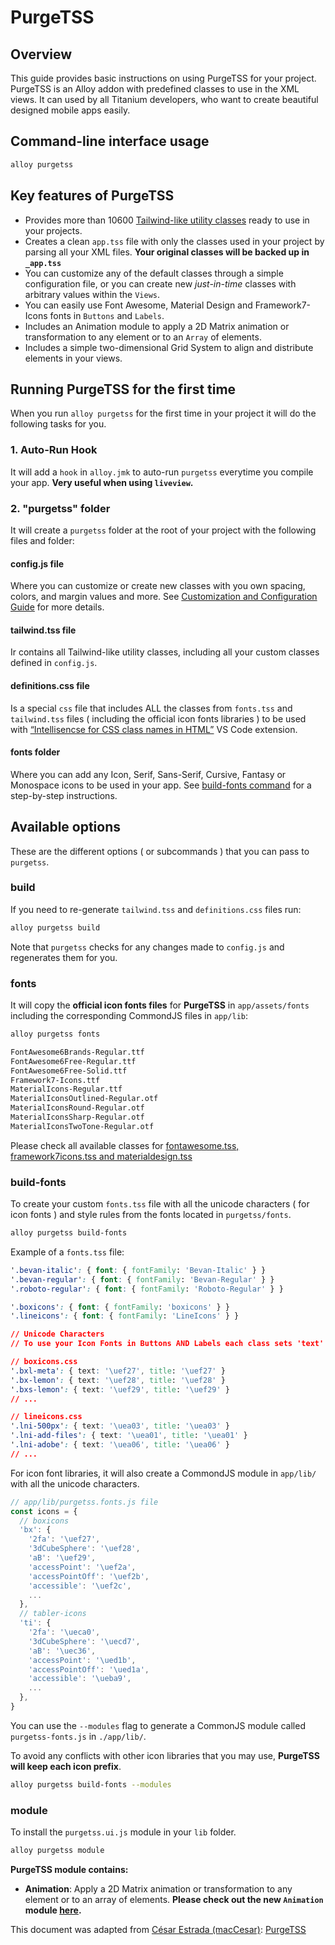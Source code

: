 # PurgeTSS

## Overview

This guide provides basic instructions on using PurgeTSS for your project. PurgeTSS is an Alloy addon with predefined classes to use in the XML views. It can used by  all Titanium developers, who want to create beautiful designed mobile apps easily.

## Command-line interface usage

```bash
alloy purgetss
```

## Key features of PurgeTSS 
- Provides more than 10600 [Tailwind-like utility classes](https://tailwindcss.com/) ready to use in your projects.
- Creates a clean `app.tss` file with only the classes used in your project by parsing all your XML files. **Your original classes will be backed up in `_app.tss`**
- You can customize any of the default classes through a simple configuration file, or you can create new *just-in-time* classes with arbitrary values within the `Views`.
- You can easily use Font Awesome, Material Design and Framework7-Icons fonts in `Buttons` and `Labels`.
- Includes an Animation module to apply a 2D Matrix animation or transformation to any element or to an `Array` of elements.
- Includes a simple two-dimensional Grid System to align and distribute elements in your views.

## Running PurgeTSS for the first time
When you run `alloy purgetss` for the first time in your project it will do the following tasks for you.

### 1. Auto-Run Hook
It will add a `hook` in `alloy.jmk` to auto-run `purgetss` everytime you compile your app. **Very useful when using `liveview`.**

### 2. "purgetss" folder
It will create a `purgetss` folder at the root of your project with the following files and folder:

#### config.js file
Where you can customize or create new classes with you own spacing, colors, and margin values and more. See [Customization and Configuration Guide](/guide/Alloy_Framework/Alloy_PurgeTSS/configuring-guide.md) for more details.

#### tailwind.tss file
Ir contains all Tailwind-like utility classes, including all your custom classes defined in `config.js`.

#### definitions.css file
Is a special `css` file that includes ALL the classes from `fonts.tss` and `tailwind.tss` files ( including the official icon fonts libraries ) to be used with [“Intellisencse for CSS class names in HTML”](/guide/Alloy_Framework/Alloy_PurgeTSS/Whats_New/v5.2.1.md#new-definitionscss-file) VS Code extension.

#### fonts folder
Where you can add any Icon, Serif, Sans-Serif, Cursive, Fantasy or Monospace icons to be used in your app. See [build-fonts command](/guide/Alloy_Framework/Alloy_PurgeTSS/Whats_New/v5.1.0.md#instructions-to-recreate-any-of-the-deleted-libraries) for a step-by-step instructions.

## Available options
These are the different options ( or subcommands ) that you can pass to `purgetss`.
### build
If you need to re-generate `tailwind.tss` and `definitions.css` files run:

```bash
alloy purgetss build
```
Note that `purgetss` checks for any changes made to `config.js` and regenerates them for you.

### fonts
It will copy the **official icon fonts files** for **PurgeTSS** in `app/assets/fonts` including the corresponding CommondJS files in `app/lib`:

```bash
alloy purgetss fonts
```

```bash
FontAwesome6Brands-Regular.ttf
FontAwesome6Free-Regular.ttf
FontAwesome6Free-Solid.ttf
Framework7-Icons.ttf
MaterialIcons-Regular.ttf
MaterialIconsOutlined-Regular.otf
MaterialIconsRound-Regular.otf
MaterialIconsSharp-Regular.otf
MaterialIconsTwoTone-Regular.otf
```
Please check all available classes for [fontawesome.tss, framework7icons.tss and materialdesign.tss](https://github.com/macCesar/purgeTSS#list-of-available-classes)

### build-fonts
To create your custom `fonts.tss` file with all the unicode characters ( for icon fonts ) and style rules from the fonts located in `purgetss/fonts`.

```bash
alloy purgetss build-fonts
```

Example of a `fonts.tss` file:
```css
'.bevan-italic': { font: { fontFamily: 'Bevan-Italic' } }
'.bevan-regular': { font: { fontFamily: 'Bevan-Regular' } }
'.roboto-regular': { font: { fontFamily: 'Roboto-Regular' } }

'.boxicons': { font: { fontFamily: 'boxicons' } }
'.lineicons': { font: { fontFamily: 'LineIcons' } }

// Unicode Characters
// To use your Icon Fonts in Buttons AND Labels each class sets 'text' and 'title' properties

// boxicons.css
'.bxl-meta': { text: '\uef27', title: '\uef27' }
'.bx-lemon': { text: '\uef28', title: '\uef28' }
'.bxs-lemon': { text: '\uef29', title: '\uef29' }
// ...

// lineicons.css
'.lni-500px': { text: '\uea03', title: '\uea03' }
'.lni-add-files': { text: '\uea01', title: '\uea01' }
'.lni-adobe': { text: '\uea06', title: '\uea06' }
// ...
```

For icon font libraries, it will also create a CommondJS module in `app/lib/` with all the unicode characters.

```javascript
// app/lib/purgetss.fonts.js file
const icons = {
  // boxicons
  'bx': {
    '2fa': '\uef27',
    '3dCubeSphere': '\uef28',
    'aB': '\uef29',
    'accessPoint': '\uef2a',
    'accessPointOff': '\uef2b',
    'accessible': '\uef2c',
    ...
  },
  // tabler-icons
  'ti': {
    '2fa': '\ueca0',
    '3dCubeSphere': '\uecd7',
    'aB': '\uec36',
    'accessPoint': '\ued1b',
    'accessPointOff': '\ued1a',
    'accessible': '\ueba9',
    ...
  },
}
```

You can use the `--modules` flag to generate a CommonJS module called `purgetss-fonts.js` in `./app/lib/`.

To avoid any conflicts with other icon libraries that you may use, **PurgeTSS will keep each icon prefix**.

```bash
alloy purgetss build-fonts --modules
```

### module
To install the `purgetss.ui.js` module in your `lib` folder.

```bash
alloy purgetss module
```

**PurgeTSS module contains:**
- **Animation**: Apply a 2D Matrix animation or transformation to any element or to an array of elements. **Please check out the new `Animation` module [here](/guide/Alloy_Framework/Alloy_PurgeTSS/Whats_New/v2.5.0.md#animation-module).**

This document was adapted from [César Estrada (macCesar)](https://github.com/macCesar/): [PurgeTSS](https://github.com/macCesar/purgeTSS)
